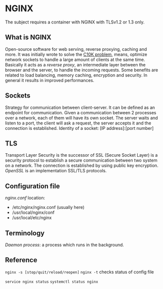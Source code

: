 # NGINX
The subject requires a container with NGINX with TLSv1.2 or 1.3 only.

## What is NGINX
Open-source software for web serving, reverse proxying, caching and more. It was initially wrote to solve the [C10K problem](https://en.wikipedia.org/wiki/C10k_problem), means, optimize network sockets to handle a large amount of clients at the same time.
Basically it acts as a _reverse proxy_, an intermediate layer between the browser and the server, to handle the incoming requests. Some benefits are related to load balancing, memory caching, encryption and security. In general it results in improved performances.

## Sockets
Strategy for communication between client-server. It can be defined as an endpoint for communication. Given a communication between 2 processes over a network, each of them will have its own socket. The server waits and listen to a port, the client will ask a request, the server accepts it and the connection is established.
Identity of a socket: [IP address]:[port number]

## TLS
Transport Layer Security is the successor of SSL (Secure Socket Layer) is a security protocol to establish a secure communication between two system on a network. The connection is established by using public key encryption. *OpenSSL* is an implementation SSL/TLS protocols.

## Configuration file
*nginx.conf* location:
- /etc/nginx/nginx.conf (usually here)
- /usr/local/nginx/conf
- /usr/local/etc/nginx



## Terminology
_Daemon process_: a process which runs in the background.

## Reference
`nginx -s [stop/quit/reload/reopen]`
`nginx -t` checks status of config file

`service nginx status`
`systemctl status nginx`
